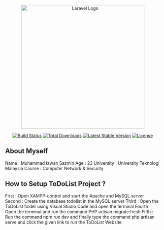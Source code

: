 <p align="center"><a href="https://laravel.com" target="_blank"><img src="https://raw.githubusercontent.com/laravel/art/master/logo-lockup/5%20SVG/2%20CMYK/1%20Full%20Color/laravel-logolockup-cmyk-red.svg" width="400" alt="Laravel Logo"></a></p>

<p align="center">
<a href="https://github.com/laravel/framework/actions"><img src="https://github.com/laravel/framework/workflows/tests/badge.svg" alt="Build Status"></a>
<a href="https://packagist.org/packages/laravel/framework"><img src="https://img.shields.io/packagist/dt/laravel/framework" alt="Total Downloads"></a>
<a href="https://packagist.org/packages/laravel/framework"><img src="https://img.shields.io/packagist/v/laravel/framework" alt="Latest Stable Version"></a>
<a href="https://packagist.org/packages/laravel/framework"><img src="https://img.shields.io/packagist/l/laravel/framework" alt="License"></a>
</p>

## About Myself

Name       : Muhammad Izwan Sazmin
Age        : 23 
University : University Teknologi Malaysia
Course     : Computer Network & Security

## How to Setup ToDoList Project ?

First   : Open XAMPP-control and start the Apache and MySQL server
Second  : Create the database todolist in the MySQL server
Third   : Open the ToDoList folder using Visual Studio Code and open the terminal
Fourth  : Open the terminal and run the command PHP artisan migrate:fresh
Fifth   : Run the command npm run dev and finally type the command php artisan serve and click the given link to run the ToDoList Website



